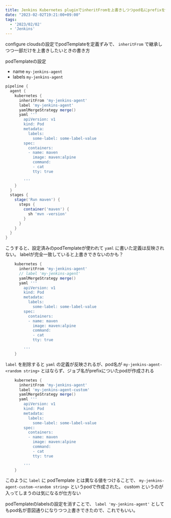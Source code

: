 ```yaml
---
title: Jenkins Kubernetes pluginでinheritFromを上書きしつつpod名にprefixをつける
date: "2023-02-02T19:21:00+09:00"
tags:
  - '2023/02/02'
  - 'Jenkins'
---
```


configure cloudsの設定でpodTemplateを定義ずみで、 `inheritFrom` で継承しつつ一部だけを上書きしたいときの書き方

podTemplateの設定
- name `my-jenkins-agent`
- labels `my-jenkins-agent`

```groovy
pipeline {
  agent {
    kubernetes {
      inheritFrom 'my-jenkins-agent'
      label 'my-jenkins-agent'
      yamlMergeStrategy merge()
      yaml '''
        apiVersion: v1
        kind: Pod
        metadata:
          labels:
            some-label: some-label-value
        spec:
          containers:
          - name: maven
            image: maven:alpine
            command:
            - cat
            tty: true

        '''
    }
  }
  stages {
    stage('Run maven') {
      steps {
        container('maven') {
          sh 'mvn -version'
        }
      }
    }
  }
}

```

こうすると、設定済みのpodTemplateが使われて `yaml` に書いた定義は反映されない。
labelが完全一致していると上書きできないのかも？

```groovy
    kubernetes {
      inheritFrom 'my-jenkins-agent'
      // label 'my-jenkins-agent'
      yamlMergeStrategy merge()
      yaml '''
        apiVersion: v1
        kind: Pod
        metadata:
          labels:
            some-label: some-label-value
        spec:
          containers:
          - name: maven
            image: maven:alpine
            command:
            - cat
            tty: true

        '''
    }
```

`label` を削除すると `yaml` の定義が反映されるが、pod名が `my-jenkins-agent-<random string>` とはならず、ジョブ名がprefixについたpodが作成される

```groovy
    kubernetes {
      inheritFrom 'my-jenkins-agent'
      label 'my-jenkins-agent-custom'
      yamlMergeStrategy merge()
      yaml '''
        apiVersion: v1
        kind: Pod
        metadata:
          labels:
            some-label: some-label-value
        spec:
          containers:
          - name: maven
            image: maven:alpine
            command:
            - cat
            tty: true

        '''
    }
```

このように `label` に podTemplate とは異なる値をつけることで、 `my-jenkins-agent-custom-<random string>` というpodで作成された。
custom というのが入ってしまうのは気になるが仕方ない


podTemplateのlabelsの設定を消すことで、  `label 'my-jenkins-agent'` としてもpod名が意図通りになりつつ上書きできたので、これでもいい。
